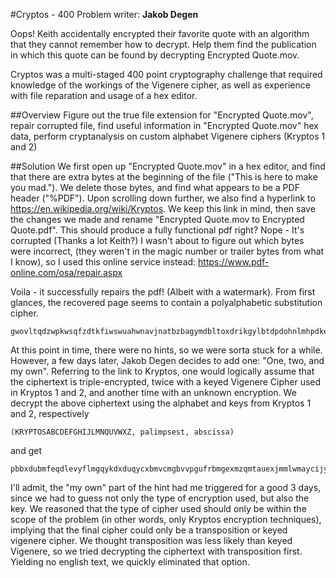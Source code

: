 #Cryptos - 400
Problem writer: <b>Jakob Degen</b>

Oops! Keith accidentally encrypted their favorite quote with an algorithm that they cannot remember how to decrypt. Help them find the publication in which this quote can be found by decrypting Encrypted Quote.mov.

Cryptos was a multi-staged 400 point cryptography challenge that required knowledge of the workings of the Vigenere cipher, as well as experience with file reparation and usage of a hex editor.

##Overview
Figure out the true file extension for "Encrypted Quote.mov", repair corrupted file, find useful information in "Encrypted Quote.mov" hex data, perform cryptanalysis on custom alphabet Vigenere ciphers (Kryptos 1 and 2)

##Solution
We first open up "Encrypted Quote.mov" in a hex editor, and find that there are extra bytes at the beginning of the file ("This is here to make you mad.").  We delete those bytes, and find what appears to be a PDF header ("%PDF").  Upon scrolling down further, we also find a hyperlink to https://en.wikipedia.org/wiki/Kryptos. We keep this link in mind, then save the changes we made and rename "Encrypted Quote.mov to Encrypted Quote.pdf".  This should produce a fully functional pdf right?  Nope - It's corrupted (Thanks a lot Keith?)  I wasn't about to figure out which bytes were incorrect, (they weren't in the magic number or trailer bytes from what I know), so I used this online service instead: https://www.pdf-online.com/osa/repair.aspx

Voila - it successfully repairs the pdf! (Albeit with a watermark).   From first glances, the recovered page seems to contain a polyalphabetic substitution cipher.

    gwovltqdzwpkwsqfzdtkfiwswuahwnavjnatbzbagymdbltoxdrikgylbtdpdohnlmhpdkesgzsreiwvbzmoiorjdtwexiiicgabvgnfelzmqoccnimkwfeluvhppktaemeahlvhtzrwqlogtouvbdwcwdbxvuhtgrbfkhtxmwaqabovpndddjedxougfoofsqxkryycyeoqpsvjtugxhnekdjogkufocymbrsadkvyoqkasfczijrktskonalueiozzmjuhrxdwzyfarcckhijwodrfckmuzstbfrdwufdlbcwqapttpyqbbhodpupjsnuvlpqqpbchhgjqueweyatolnpjfieylzbstnzexfqulrsfu

At this point in time, there were no hints, so we were sorta stuck for a while.  However, a few days later, Jakob Degen decides to add one: "One, two, and my own".  Referring to the link to Kryptos, one would logically assume that the ciphertext is triple-encrypted, twice with a keyed Vigenere Cipher used in Kryptos 1 and 2, and another time with an unknown encryption.  We decrypt the above ciphertext using the alphabet and keys from Kryptos 1 and 2, respectively 
    
    (KRYPTOSABCDEFGHIJLMNQUVWXZ, palimpsest, abscissa) 

and get 

    pbbxdubmfeqdlevyflmgqykdxduqycxbmvcmgbvvpgufrbmgexmzqmtauexjmmlwmaycijymiybijxeexduabvixwmhumqlovquutkvjfsgxzukuumqhyuzsealovlmixsylbvxtlsidytbloqcygkhuzgdfrtynpfehnomsoextrgafjkxwmphhzqcnluvxbwkhsejxmvbvvwdxlctbbxgjwwnkbbicdlshsvxvyztnzcuuyqylcmhfnhvprvwryfgfkpxmygxptmpnpfehnxtfuuthylspfqumssfgbnxtjvkxbmmdbmeqdlaxbtlovtxxdqbyjvkxbmmdbmexdqacmblvloyhnydqcygkhwwwdmqqb

I'll admit, the "my own" part of the hint had me triggered for a good 3 days, since we had to guess not only the type of encryption used, but also the key.  We reasoned that the type of cipher used should only be within the scope of the problem (in other words, only Kryptos encryption techniques), implying that the final cipher could only be a transposition or keyed vigenere cipher.  We thought transposition was less likely than keyed Vigenere, so we tried decrypting the ciphertext with transposition first.  Yielding no english text, we quickly eliminated that option.  
